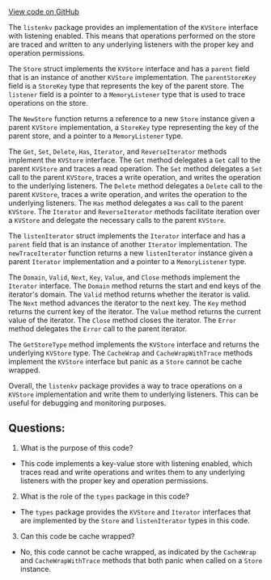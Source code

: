 [View code on GitHub](https://github.com/cosmos/cosmos-sdk.git/store/listenkv/store.go)

The `listenkv` package provides an implementation of the `KVStore` interface with listening enabled. This means that operations performed on the store are traced and written to any underlying listeners with the proper key and operation permissions. 

The `Store` struct implements the `KVStore` interface and has a `parent` field that is an instance of another `KVStore` implementation. The `parentStoreKey` field is a `StoreKey` type that represents the key of the parent store. The `listener` field is a pointer to a `MemoryListener` type that is used to trace operations on the store. 

The `NewStore` function returns a reference to a new `Store` instance given a parent `KVStore` implementation, a `StoreKey` type representing the key of the parent store, and a pointer to a `MemoryListener` type. 

The `Get`, `Set`, `Delete`, `Has`, `Iterator`, and `ReverseIterator` methods implement the `KVStore` interface. The `Get` method delegates a `Get` call to the parent `KVStore` and traces a read operation. The `Set` method delegates a `Set` call to the parent `KVStore`, traces a write operation, and writes the operation to the underlying listeners. The `Delete` method delegates a `Delete` call to the parent `KVStore`, traces a write operation, and writes the operation to the underlying listeners. The `Has` method delegates a `Has` call to the parent `KVStore`. The `Iterator` and `ReverseIterator` methods facilitate iteration over a `KVStore` and delegate the necessary calls to the parent `KVStore`. 

The `listenIterator` struct implements the `Iterator` interface and has a `parent` field that is an instance of another `Iterator` implementation. The `newTraceIterator` function returns a new `listenIterator` instance given a parent `Iterator` implementation and a pointer to a `MemoryListener` type. 

The `Domain`, `Valid`, `Next`, `Key`, `Value`, and `Close` methods implement the `Iterator` interface. The `Domain` method returns the start and end keys of the iterator's domain. The `Valid` method returns whether the iterator is valid. The `Next` method advances the iterator to the next key. The `Key` method returns the current key of the iterator. The `Value` method returns the current value of the iterator. The `Close` method closes the iterator. The `Error` method delegates the `Error` call to the parent iterator. 

The `GetStoreType` method implements the `KVStore` interface and returns the underlying `KVStore` type. The `CacheWrap` and `CacheWrapWithTrace` methods implement the `KVStore` interface but panic as a `Store` cannot be cache wrapped. 

Overall, the `listenkv` package provides a way to trace operations on a `KVStore` implementation and write them to underlying listeners. This can be useful for debugging and monitoring purposes.
## Questions: 
 1. What is the purpose of this code?
- This code implements a key-value store with listening enabled, which traces read and write operations and writes them to any underlying listeners with the proper key and operation permissions.

2. What is the role of the `types` package in this code?
- The `types` package provides the `KVStore` and `Iterator` interfaces that are implemented by the `Store` and `listenIterator` types in this code.

3. Can this code be cache wrapped?
- No, this code cannot be cache wrapped, as indicated by the `CacheWrap` and `CacheWrapWithTrace` methods that both panic when called on a `Store` instance.